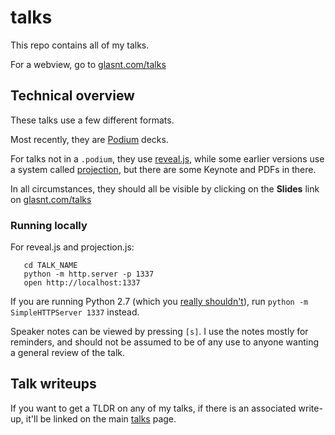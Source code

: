 # talks

This repo contains all of my talks. 

For a webview, go to [glasnt.com/talks](http://glasnt.com/talks)

## Technical overview

These talks use a few different formats. 

Most recently, they are [Podium](https://github.com/pybee/podium) decks.

For talks not in a `.podium`, they use [reveal.js](http://lab.hakim.se/reveal-js/#/), while some earlier versions use a system called [projection](https://github.com/afcowie/projection), but there are some Keynote and PDFs in there. 

In all circumstances, they should all be visible by clicking on the **Slides** link on [glasnt.com/talks](https://glasnt.com/talks)

### Running locally

For reveal.js and projection.js: 
   
```
   cd TALK_NAME
   python -m http.server -p 1337
   open http://localhost:1337
```

If you are running Python 2.7 (which you [really shouldn't](https://pythonclock.org/)), run `python -m SimpleHTTPServer 1337` instead. 

Speaker notes can be viewed by pressing `[s]`. I use the notes mostly for reminders, and should not be assumed to be of any use to anyone wanting a general review of the talk. 


## Talk writeups

If you want to get a TLDR on any of my talks, if there is an associated write-up, it'll be linked on the main [talks](http://glasnt.com/talks) page. 

